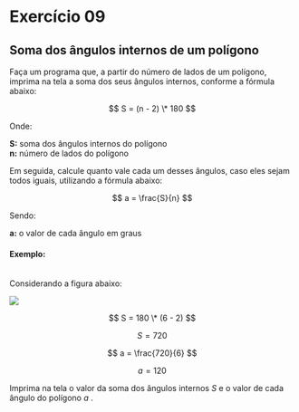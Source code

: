 # Exercício 09

## Soma dos ângulos internos de um polígono

Faça um programa que, a partir do número de lados de um polígono, imprima na tela a soma dos seus ângulos internos, conforme a fórmula abaixo:

<!-- ![](https://4.bp.blogspot.com/-Vv69QfUHsrA/W5v7V35XwZI/AAAAAAABp5A/Zfy8oD9IOXgbVaw82BAw6PHfFh_CS3RmQCK4BGAYYCw/s1600/sn%2Bok.png) -->

$$ S = (n - 2) \* 180 $$

Onde:

**S:** soma dos ângulos internos do polígono \
**n:** número de lados do polígono

Em seguida, calcule quanto vale cada um desses ângulos, caso eles sejam todos iguais, utilizando a fórmula abaixo:

$$ a = \frac{S}{n} $$

Sendo:

**a:** o valor de cada ângulo em graus

#### Exemplo:

\
Considerando a figura abaixo:

![](https://static.escolakids.uol.com.br/conteudo_legenda/460f67f820a78f732d55395e1932a031.jpg)

$$ S = 180 \* (6 - 2) $$

$$ S = 720 $$

$$ a = \frac{720}{6} $$

$$ a = 120 $$

Imprima na tela o valor da soma dos ângulos internos $S$ e o valor de cada ângulo do polígono $a$ .


